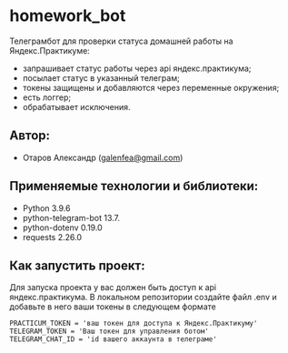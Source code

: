 # homework_bot

Телеграмбот для проверки статуса домашней работы на Яндекс.Практикуме:
- запрашивает статус работы через api яндекс.практикума;
- посылает статус в указанный телеграм;
- токены защищены и добавляются через переменные окружения;
- есть логгер;
- обрабатывает исключения.

## Автор:
- Отаров Александр (galenfea@gmail.com)

## Применяемые технологии и библиотеки:

- Python 3.9.6
- python-telegram-bot 13.7.
- python-dotenv 0.19.0
- requests 2.26.0

## Как запустить проект:

Для запуска проекта у вас должен быть доступ к api яндекс.практикума.
В локальном репозитории создайте файл .env и добавьте в него ваши токены в следующем формате
```
PRACTICUM_TOKEN = 'ваш токен для доступа к Яндекс.Практикуму'
TELEGRAM_TOKEN = 'Ваш токен для управления ботом'
TELEGRAM_CHAT_ID = 'id вашего аккаунта в телеграме'
```
